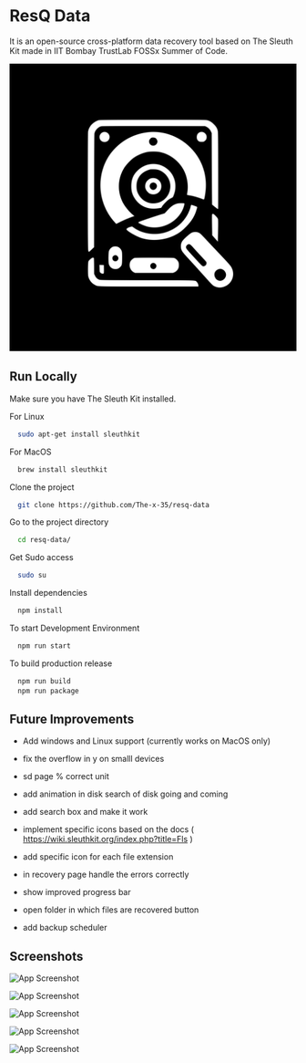 
# ResQ Data

It is an open-source cross-platform data recovery tool based on The Sleuth Kit made in IIT Bombay TrustLab FOSSx Summer of Code.


![Logo](https://raw.githubusercontent.com/The-x-35/resq-data/master/assets/icon.jpg)


## Run Locally

Make sure you have The Sleuth Kit installed.

For Linux
```bash
  sudo apt-get install sleuthkit
```
For MacOS
```bash
  brew install sleuthkit
```

Clone the project

```bash
  git clone https://github.com/The-x-35/resq-data
```

Go to the project directory

```bash
  cd resq-data/
```

Get Sudo access

```bash
  sudo su 
```

Install dependencies

```bash
  npm install
```

To start Development Environment

```bash
  npm run start
```

To build production release

```bash
  npm run build
  npm run package
```

## Future Improvements

- Add windows and Linux support (currently works on MacOS only)

- fix the overflow in y on smalll devices

- sd page % correct unit

- add animation in disk search of disk going and coming


- add search box and make it work
- implement specific icons based on the docs ( https://wiki.sleuthkit.org/index.php?title=Fls )
- add specific icon for each file extension

- in recovery page handle the errors correctly 
- show improved progress bar
- open folder in which files are recovered button 



- add backup scheduler




## Screenshots

![App Screenshot](https://github.com/The-x-35/resq-data/blob/master/assets/ss/Screenshot%202024-06-30%20at%203.01.27%E2%80%AFAM.png?raw=true)

![App Screenshot](https://github.com/The-x-35/resq-data/blob/master/assets/ss/Screenshot%202024-06-30%20at%203.01.43%E2%80%AFAM.png?raw=true)

![App Screenshot](https://github.com/The-x-35/resq-data/blob/master/assets/ss/Screenshot%202024-06-30%20at%203.02.20%E2%80%AFAM.png?raw=true)

![App Screenshot](https://github.com/The-x-35/resq-data/blob/master/assets/ss/Screenshot%202024-06-30%20at%203.03.37%E2%80%AFAM.png?raw=true)

![App Screenshot](https://github.com/The-x-35/resq-data/blob/master/assets/ss/Screenshot%202024-06-30%20at%203.03.57%E2%80%AFAM.png?raw=true)

